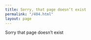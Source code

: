 ```yaml
---
title: Sorry, that page doesn’t exist
permalink: "/404.html"
layout: page
---
```


Sorry that page doesn’t exist
